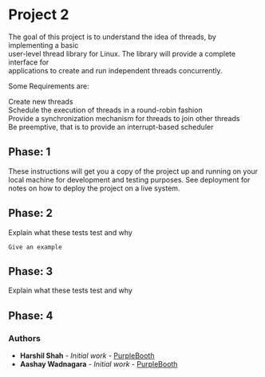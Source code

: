# Project 2

The goal of this project is to understand the idea of threads, by implementing a basic <br />
user-level thread library for Linux. The library will provide a complete interface for <br />
applications to create and run independent threads concurrently.<br />

Some Requirements are:<br />

Create new threads<br />
Schedule the execution of threads in a round-robin fashion<br />
Provide a synchronization mechanism for threads to join other threads<br />
Be preemptive, that is to provide an interrupt-based scheduler<br />

## Phase: 1

These instructions will get you a copy of the project up and running on your local machine for development and testing purposes. See deployment for notes on how to deploy the project on a live system.


## Phase: 2

Explain what these tests test and why

```
Give an example
```

## Phase: 3

Explain what these tests test and why

## Phase: 4

### Authors

* **Harshil Shah** - *Initial work* - [PurpleBooth](https://github.com/PurpleBooth)
* **Aashay Wadnagara** - *Initial work* - [PurpleBooth](https://github.com/PurpleBooth)

